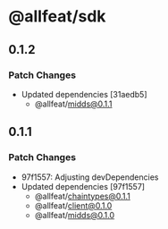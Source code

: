 # @allfeat/sdk

## 0.1.2

### Patch Changes

- Updated dependencies [31aedb5]
  - @allfeat/midds@0.1.1

## 0.1.1

### Patch Changes

- 97f1557: Adjusting devDependencies
- Updated dependencies [97f1557]
  - @allfeat/chaintypes@0.1.1
  - @allfeat/client@0.1.0
  - @allfeat/midds@0.1.0
